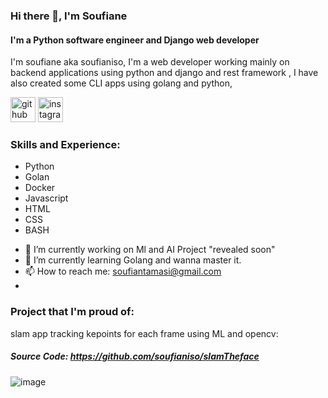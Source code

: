 ### Hi there 👋, I'm Soufiane
#### I'm a Python software engineer and Django web developer
I'm soufiane aka soufianiso, I'm a web developer working mainly on backend applications using python and django and rest framework , I have also created some CLI apps using golang and python, 

[<img src='https://cdn.jsdelivr.net/npm/simple-icons@3.0.1/icons/github.svg' alt='github' height='40'>](https://github.com/soufianiso)  [<img src='https://cdn.jsdelivr.net/npm/simple-icons@3.0.1/icons/instagram.svg' alt='instagram' height='40'>](https://www.instagram.com/soufianeait_/)  

### Skills and Experience:
  * Python
  * Golan
  * Docker
  * Javascript
  * HTML
  * CSS
  * BASH
- 🔭 I’m currently working on Ml and AI Project "revealed soon" 
- 🌱 I’m currently learning Golang and wanna master it. 
- 📫 How to reach me: soufiantamasi@gmail.com 
- 
### Project that I'm proud of:

   slam app tracking kepoints for each frame using ML and opencv:
   ##### Source Code: https://github.com/soufianiso/slamTheface

   ![image](https://github.com/soufianiso/soufianiso/assets/21336739/4ec4ec0c-5e67-4ffb-a2d5-f52f645d30a0)



